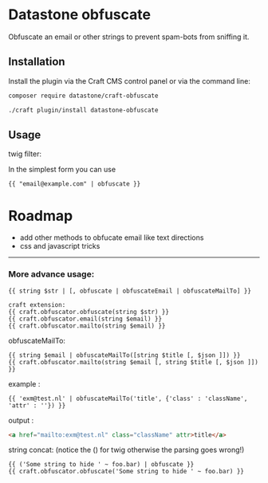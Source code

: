 # Datastone obfuscate
Obfuscate an email or other strings to prevent spam-bots from sniffing it.

## Installation

Install the plugin via the Craft CMS control panel or via the command line:

   ```bash
   composer require datastone/craft-obfuscate
   ```
   ```bash
   ./craft plugin/install datastone-obfuscate
   ```

## Usage
twig filter:

In the simplest form you can use
````twig
{{ "email@example.com" | obfuscate }}
````

# Roadmap

- add other methods to obfucate email like text directions
- css and javascript tricks

---
### More advance usage:
````twig
{{ string $str | [, obfuscate | obfuscateEmail | obfuscateMailTo] }}
````
````twig
craft extension:
{{ craft.obfuscator.obfuscate(string $str) }}
{{ craft.obfuscator.email(string $email) }}
{{ craft.obfuscator.mailto(string $email) }}
````

obfuscateMailTo:
````twig
{{ string $email | obfuscateMailTo([string $title [, $json ]]) }}
{{ craft.obfuscator.mailto(string $email [, string $title [, $json ]]) }}
````
 example : 
````twig
{{ 'exm@test.nl' | obfuscateMailTo('title', {'class' : 'className', 'attr' : ''}) }}
````
output  : 
````html
<a href="mailto:exm@test.nl" class="className" attr>title</a>
````
string concat: (notice the () for twig otherwise the parsing goes wrong!)
````twig
{{ ('Some string to hide ' ~ foo.bar) | obfuscate }}
{{ craft.obfuscator.obfuscate('Some string to hide ' ~ foo.bar) }}
````

